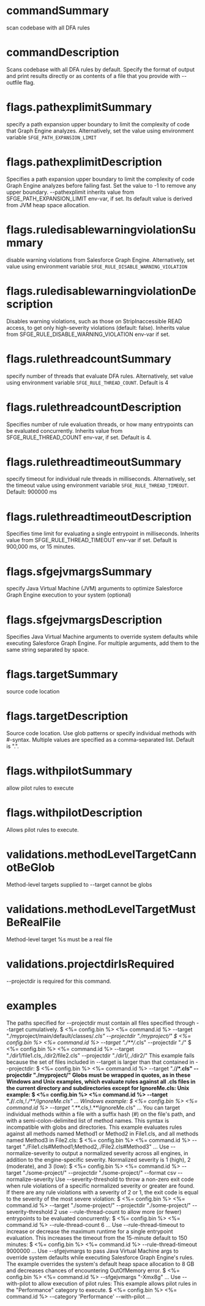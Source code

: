 # commandSummary

scan codebase with all DFA rules

# commandDescription

Scans codebase with all DFA rules by default.
	Specify the format of output and print results directly or as contents of a file that you provide with --outfile flag.

# flags.pathexplimitSummary

specify a path expansion  upper boundary to limit the complexity of code that Graph Engine analyzes. Alternatively, set the value using environment variable `SFGE_PATH_EXPANSION_LIMIT`

# flags.pathexplimitDescription

Specifies a path expansion upper boundary to limit the complexity of code Graph Engine analyzes  before failing fast. Set the value to -1 to remove any upper boundary. --pathexplimit inherits value from SFGE_PATH_EXPANSION_LIMIT env-var, if set. Its default value is derived from JVM heap space allocation.

# flags.ruledisablewarningviolationSummary

disable warning violations from Salesforce Graph Engine. Alternatively, set value using environment variable `SFGE_RULE_DISABLE_WARNING_VIOLATION`

# flags.ruledisablewarningviolationDescription

Disables warning violations, such as those on StripInaccessible READ access, to get only high-severity violations (default: false). Inherits value from SFGE_RULE_DISABLE_WARNING_VIOLATION env-var if set.

# flags.rulethreadcountSummary

specify number of threads that evaluate DFA rules. Alternatively, set value using environment variable `SFGE_RULE_THREAD_COUNT`. Default is 4

# flags.rulethreadcountDescription

Specifies number of rule evaluation threads, or how many entrypoints can be evaluated concurrently. Inherits value from SFGE_RULE_THREAD_COUNT env-var, if set. Default is 4.

# flags.rulethreadtimeoutSummary

specify timeout for individual rule threads in milliseconds. Alternatively, set the timeout value using environment variable `SFGE_RULE_THREAD_TIMEOUT`. Default: 900000 ms

# flags.rulethreadtimeoutDescription

Specifies time limit for evaluating a single entrypoint in milliseconds. Inherits value from SFGE_RULE_THREAD_TIMEOUT env-var if set. Default is 900,000 ms, or 15 minutes.

# flags.sfgejvmargsSummary

specify Java Virtual Machine (JVM) arguments to optimize Salesforce Graph Engine execution to your system (optional)

# flags.sfgejvmargsDescription

Specifies Java Virtual Machine arguments to override system defaults while executing Salesforce Graph Engine. For multiple arguments, add them to the same string separated by space.

# flags.targetSummary

source code location

# flags.targetDescription

Source code location. Use glob patterns or specify individual methods with #-syntax. Multiple values are specified as a comma-separated list. Default is ".".

# flags.withpilotSummary

allow pilot rules to execute

# flags.withpilotDescription

Allows pilot rules to execute.

# validations.methodLevelTargetCannotBeGlob

Method-level targets supplied to --target cannot be globs

# validations.methodLevelTargetMustBeRealFile

Method-level target %s must be a real file

# validations.projectdirIsRequired

--projectdir is required for this command.

# examples

The paths specified for --projectdir must contain all files specified through --target cumulatively.
	$ <%= config.bin %> <%= command.id %> --target "./myproject/main/default/classes/*.cls" --projectdir "./myproject/"
	$ <%= config.bin %> <%= command.id %> --target "./**/*.cls" --projectdir "./"
	$ <%= config.bin %> <%= command.id %> --target "./dir1/file1.cls,./dir2/file2.cls" --projectdir "./dir1/,./dir2/"
This example fails because the set of files included in --target is larger than that contained in --projectdir:
	$ <%= config.bin %> <%= command.id %> --target "./**/*.cls" --projectdir "./myproject/"
Globs must be wrapped in quotes, as in these Windows and Unix examples, which evaluate rules against all .cls files in the current directory and subdirectories except for IgnoreMe.cls:
Unix example:
	$ <%= config.bin %> <%= command.id %> --target "./**/*.cls,!./**/IgnoreMe.cls" ...
Windows example:
	$ <%= config.bin %> <%= command.id %> --target ".\**\*.cls,!.\**\IgnoreMe.cls" ...
You can target individual methods within a file with a suffix hash (#) on the file's path, and with a semi-colon-delimited list of method names. This syntax is incompatible with globs and directories. This example evaluates rules against all methods named Method1 or Method2 in File1.cls, and all methods named Method3 in File2.cls:
	$ <%= config.bin %> <%= command.id %> --target "./File1.cls#Method1;Method2,./File2.cls#Method3" ...
Use --normalize-severity to output a normalized severity across all engines, in addition to the engine-specific severity. Normalized severity is 1 (high), 2 (moderate), and 3 (low):
	$ <%= config.bin %> <%= command.id %> --target "./some-project/" --projectdir "./some-project/" --format csv --normalize-severity
Use --severity-threshold to throw a non-zero exit code when rule violations of a specific normalized severity or greater are found. If there are any rule violations with a severity of 2 or 1, the exit code is equal to the severity of the most severe violation:
	$ <%= config.bin %> <%= command.id %> --target "./some-project/" --projectdir "./some-project/" --severity-threshold 2
use --rule-thread-count to allow more (or fewer) entrypoints to be evaluated concurrently:
	$ <%= config.bin %> <%= command.id %> --rule-thread-count 6 ...
Use --rule-thread-timeout to increase or decrease the maximum runtime for a single entrypoint evaluation. This increases the timeout from the 15-minute default to 150 minutes:
	$ <%= config.bin %> <%= command.id %> --rule-thread-timeout 9000000 ...
Use --sfgejvmargs to pass Java Virtual Machine args to override system defaults while executing Salesforce Graph Engine's rules.
The example overrides the system's default heap space allocation to 8 GB and decreases chances of encountering OutOfMemory error.
	$ <%= config.bin %> <%= command.id %> --sfgejvmargs "-Xmx8g" ...
Use --with-pilot to allow execution of pilot rules:
This example allows pilot rules in the "Performance" category to execute.
	$ <%= config.bin %> <%= command.id %> --category 'Performance' --with-pilot ...
